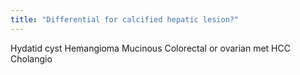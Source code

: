 ```yaml
---
title: "Differential for calcified hepatic lesion?"
---
```

Hydatid cyst
Hemangioma
Mucinous Colorectal or ovarian met
HCC
Cholangio

